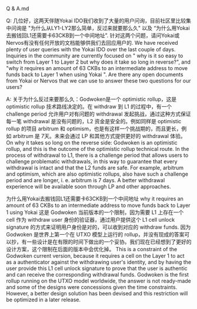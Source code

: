 Q & A.md

Q: 几位好，这两天伴随Yokai IDO我们收到了大量的用户问询，目前社区里比较集中问询是 "为什么从LY1-LY2那么简单，反过来就要那么久" 以及 “为什么用Yokai去搬钱回L1还需要卡63CKB到一个中间地址”. 针对这两个问题，请问Yokai或Nervos有没有任何开放的文档能够供我们去回应用户的.
We have received plenty of user queries with the Yokai IDO over the last couple of days. Inquiries in the community are currently focused on " why is it so easy to switch from Layer 1 to Layer 2 but why does it take so long in reverse?", and "why it requires an amount of 63 CKBs to an intermediate address to move funds back to Layer 1 when using Yokai ". Are there any open documents from Yokai or Nervos that we can use to answer these two questions for our users?

 
A: 关于为什么反过来要那么久：Godwoken是一个 optimistic rollup，这是 optimistic rollup 技术路线决定的。在 withdraw 到 L1 的过程中，有一个 challenge period 允许用户对有问题的 withdrawal 发起挑战，通过这种方式保证每一笔 withdrawal 是没有问题的，L2 资金是安全的。例如同样是 optimistic rollup 的项目 arbitrum 和 optimism，也是有这样一个挑战期的，而且更长，例如 arbitrum 是 7天。未来会通过 LP 和其他方式提供更好的 withdrawal 体验。
On why it takes so long on the reverse side: Godwoken is an optimistic rollup, and this is the outcome of the optimistic rollup technical route. In the process of withdrawal to L1, there is a challenge period that allows users to challenge problematic withdrawals, in this way to guarantee that every withdrawal is intact and that the L2 funds are safe. For example, arbitrum and optimism, which are also optimistic rollups, also have such a challenge period and are longer, i. e. arbitrum is 7 days. A better withdrawal experience will be available soon through LP and other approaches.

为什么用Yokai去搬钱回L1还需要卡63CKB到一个中间地址
why it requires an amount of 63 CKBs to an intermediate address to move funds back to Layer 1 using Yokai
这是 Godwoken 当前版本的一个限制，因为需要 L1 上存在一个 cell 作为 withdraw user 身份的验证器，通过用户提供这个 L1 cell unlock signature 的方式来证明用户身份是对的，可以收到对应的 withdraw funds. 因为 Godwoken 是世界上第一个在 UTXO 模型上运行的 rollup，并没有现成的答案可以抄，有一些设计是在有限的时间下做出的一个妥协。我们现在已经想到了更好的设计方案，这个限制在后面的版本中会优化掉。
This is a constraint of the Godwoken current version, because it requires a cell on the Layer 1 to act as a authenticator against the withdrawing user's identity, and by having the user provide this L1 cell unlock signature to prove that the user is authentic and can receive the corresponding withdrawal funds. Godwoken is the first rollup running on the UTXO model worldwide, the answer is not ready-made and some of the designs were concessions given the time constraints. However, a better design solution has been devised and this restriction will be optimized in a later release.
